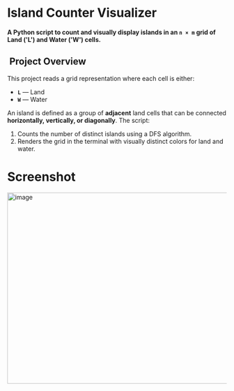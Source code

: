 # Island Counter Visualizer

**A Python script to count and visually display islands in an `n × m` grid of Land ('L') and Water ('W') cells.**

## ​ Project Overview

This project reads a grid representation where each cell is either:
- **`L`** — Land  
- **`W`** — Water  

An island is defined as a group of **adjacent** land cells that can be connected **horizontally, vertically, or diagonally**. The script:
1. Counts the number of distinct islands using a DFS algorithm.  
2. Renders the grid in the terminal with visually distinct colors for land and water.

# Screenshot

<img width="615" height="438" alt="image" src="https://github.com/user-attachments/assets/cec715ce-4244-4984-bc9e-0b002955fd95" />

